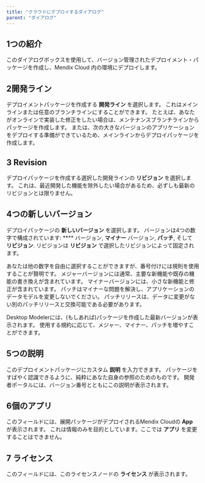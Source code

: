 ```yaml
---
title: "クラウドにデプロイするダイアログ"
parent: "ダイアログ"
---
```


## 1つの紹介

このダイアログボックスを使用して、バージョン管理されたデプロイメント・パッケージを作成し、Mendix Cloud 内の環境にデプロイします。

## 2開発ライン

デプロイメントパッケージを作成する **開発ライン** を選択します。 これはメインラインまたは任意のブランチラインにすることができます。 たとえば、あなたがオンラインで実装した修正をしたい場合は、メンテナンスブランチラインからパッケージを作成します。 または、次の大きなバージョンのアプリケーションをデプロイする準備ができているため、メインラインからデプロイパッケージを作成します。

## 3 Revision

デプロイパッケージを作成する選択した開発ラインの **リビジョン** を選択します。 これは、最近開発した機能を除外したい場合があるため、必ずしも最新のリビジョンとは限りません。

## 4つの新しいバージョン

デプロイパッケージの **新しいバージョン** を選択します。 バージョンは4つの数字で構成されています: **** バージョン, **マイナー** バージョン, **パッチ**, そして **リビジョン**. リビジョンは **リビジョン** で選択したリビジョンによって固定されます。

あなたは他の数字を自由に選択することができますが、番号付けには規則を使用することが賢明です。 メジャーバージョンには通常、主要な新機能や既存の機能の書き換えが含まれています。 マイナーバージョンには、小さな新機能と修正が含まれています。 パッチはマイナーな問題を解決し、アプリケーションのデータモデルを変更しないでください。 パッチリリースは、データに変更がない別のパッチリリースと交換可能である必要があります。

Desktop Modelerには、(もしあれば)パッケージを作成した最新バージョンが表示されます。 使用する規約に応じて、メジャー、マイナー、パッチを増やすことができます。

## 5つの説明

このデプロイメントパッケージにカスタム **説明** を入力できます。 パッケージをすばやく認識できるように、純粋にあなた自身の参照のためのものです。 開発者ポータルには、バージョン番号とともにこの説明が表示されます。

## 6個のアプリ

このフィールドには、展開パッケージがデプロイされるMendix Cloudの **App** が表示されます。 これは情報のみを目的としています。ここでは **アプリ** を変更することはできません。

## 7 ライセンス
このフィールドには、このライセンスノードの **ライセンス** が表示されます。
